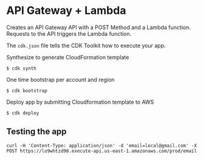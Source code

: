 
# API Gateway + Lambda

Creates an API Gateway API with a POST Method and a Lambda function. Requests to the API triggers the Lambda function.

The `cdk.json` file tells the CDK Toolkit how to execute your app.

Synthesize to generate CloudFormation template 

```
$ cdk synth
```

One time bootstrap per account and region
```
$ cdk bootstrap 
```

Deploy app by submitting Cloudformation template to AWS
```
$ cdk deploy
```

## Testing the app

```
curl -H 'Content-Type: application/json' -d 'email=local@gmail.com' -X POST https://lo9whtzd96.execute-api.us-east-1.amazonaws.com/prod/email
```